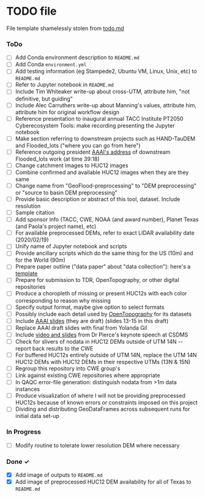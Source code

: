 # TODO file
File template shamelessly stolen from [todo.md](https://raw.githubusercontent.com/todomd/todo.md/master/TODO.md)

### ToDo

- [ ] Add Conda environment description to `README.md`
- [ ] Add Conda `environment.yml`
- [ ] Add testing information (eg Stampede2, Ubuntu VM, Linux, Unix, etc) to `README.md`
- [ ] Refer to Jupyter notebook in `README.md`
- [ ] Include Tim Whiteaker write-up about cross-UTM, attribute him, "not definitive, but guiding"
- [ ] Include Alec Carruthers write-up about Manning's values, attribute him, attribute him for original workflow design
- [ ] Reference presentation to inaugural annual TACC Institute PT2050 Cyberecosystem Tools: make recording presenting the Jupyter notebook
- [ ] Make section referring to downstream projects such as HAND-TauDEM and Flooded_lots ("where you can go from here")
- [ ] Reference outgoing president [AAAI's address](https://vimeo.com/400177695) of downstream Flooded_lots work (at time 39:18)
- [ ] Change catchment images to HUC12 images
- [ ] Combine confirmed and available HUC12 images when they are they same
- [ ] Change name from "GeoFlood-preprocessing" to "DEM preprocessing" or "source to basin DEM preprocessing"
- [ ] Provide basic description or abstract of this tool, dataset. Include resolution
- [ ] Sample citation
- [ ] Add sponsor info (TACC, CWE, NOAA (and award number), Planet Texas (and Paola's project name), etc)
- [ ] For available preprocessed DEMs, refer to exact LIDAR availability date (2020/02/19)
- [ ] Unify name of Jupyter notebook and scripts
- [ ] Provide ancillary scripts which do the same thing for the US (10m) and for the World (90m)
- [ ] Prepare paper outline ("data paper" about "data collection"): here's a [template](https://par.nsf.gov/biblio/10143795)
- [ ] Prepare for submission to TDR, OpenTopography, or other digital repositories
- [ ] Produce a choropleth of missing or present HUC12s with each color corresponding to reason why missing
- [ ] Specify output format, maybe give option to select formats
- [ ] Possibly include each detail used by [OpenTopography](https://portal.opentopography.org/datasetMetadata?otCollectionID=OT.092020.2193.2) for its datasets
- [ ] Include [AAAI slides](https://www.dropbox.com/scl/fi/0opj6ff7cjyh0gpc2ettm/HANDEdits_PA-MINT.pptx?dl=0&rlkey=70qk5cxlyz04qvr74uwedwj1d) (they are draft) (slides 13-15 in this draft)
- [ ] Replace AAAI draft slides with final from Yolanda Gil
- [ ] Include [video and slides](https://csdms.colorado.edu/wiki/Presenters-0473) from Dr Pierce's keynote speech at CSDMS
- [ ] Check for slivers of nodata in HUC12 DEMs outside of UTM 14N -- report back results to the CWE
- [ ] For buffered HUC12s entirely outside of UTM 14N, replace the UTM 14N HUC12 DEMs with HUC12 DEMs in their respective UTMs (13N & 15N)
- [ ] Regroup this repository into CWE group's
- [ ] Link against existing CWE repositories where appropriate
- [ ] In QAQC error-file generation: distinguish nodata from >1m data instances
- [ ] Produce visualization of where I will not be providing preprocessed HUC12s because of known errors or constraints imposed on this project
- [ ] Dividing and distributing GeoDataFrames across subsequent runs for initial data set-up

### In Progress

- [ ] Modify routine to tolerate lower resolution DEM where necessary

### Done ✓

- [x] Add image of outputs to `README.md`
- [x] Add image of preprocessed HUC12 DEM availability for all of Texas to `README.md`
